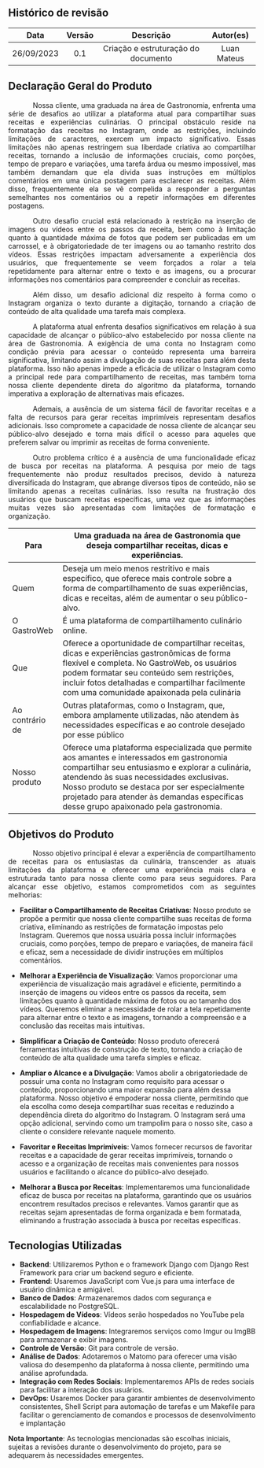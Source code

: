 ## Histórico de revisão

|    Data    | Versão |              Descrição              |  Autor(es)  |
| :--------: | :----: | :---------------------------------: | :---------: |
| 26/09/2023 |  0.1   | Criação e estruturação do documento | Luan Mateus |

## Declaração Geral do Produto

<p style="text-indent: 50px;text-align: justify;">Nossa cliente, uma graduada na área de Gastronomia, enfrenta uma série de desafios ao utilizar a plataforma atual para compartilhar suas receitas e experiências culinárias. O principal obstáculo reside na formatação das receitas no Instagram, onde as restrições, incluindo limitações de caracteres, exercem um impacto significativo. Essas limitações não apenas restringem sua liberdade criativa ao compartilhar receitas, tornando a inclusão de informações cruciais, como porções, tempo de preparo e variações, uma tarefa árdua ou mesmo impossível, mas também demandam que ela divida suas instruções em múltiplos comentários em uma única postagem para esclarecer as receitas. Além disso, frequentemente ela se vê compelida a responder a perguntas semelhantes nos comentários ou a repetir informações em diferentes postagens.
</p>
<p style="text-indent: 50px;text-align: justify;">Outro desafio crucial está relacionado à restrição na inserção de imagens ou vídeos entre os passos da receita, bem como à limitação quanto à quantidade máxima de fotos que podem ser publicadas em um carrossel, e à obrigatoriedade de ter imagens ou ao tamanho restrito dos vídeos. Essas restrições impactam adversamente a experiência dos usuários, que frequentemente se veem forçados a rolar a tela repetidamente para alternar entre o texto e as imagens, ou a procurar informações nos comentários para compreender e concluir as receitas.
</p>
<p style="text-indent: 50px;text-align: justify;">Além disso, um desafio adicional diz respeito à forma como o Instagram organiza o texto durante a digitação, tornando a criação de conteúdo de alta qualidade uma tarefa mais complexa.
</p>
<p style="text-indent: 50px;text-align: justify;">A plataforma atual enfrenta desafios significativos em relação à sua capacidade de alcançar o público-alvo estabelecido por nossa cliente na área de Gastronomia. A exigência de uma conta no Instagram como condição prévia para acessar o conteúdo representa uma barreira significativa, limitando assim a divulgação de suas receitas para além desta plataforma. Isso não apenas impede a eficácia de utilizar o Instagram como a principal rede para compartilhamento de receitas, mas também torna nossa cliente dependente direta do algoritmo da plataforma, tornando imperativa a exploração de alternativas mais eficazes.
</p>
<p style="text-indent: 50px;text-align: justify;">Ademais, a ausência de um sistema fácil de favoritar receitas e a falta de recursos para gerar receitas imprimíveis representam desafios adicionais. Isso compromete a capacidade de nossa cliente de alcançar seu público-alvo desejado e torna mais difícil o acesso para aqueles que preferem salvar ou imprimir as receitas de forma conveniente.
</p>
<p style="text-indent: 50px;text-align: justify;">Outro problema crítico é a ausência de uma funcionalidade eficaz de busca por receitas na plataforma. A pesquisa por meio de tags frequentemente não produz resultados precisos, devido à natureza diversificada do Instagram, que abrange diversos tipos de conteúdo, não se limitando apenas a receitas culinárias. Isso resulta na frustração dos usuários que buscam receitas específicas, uma vez que as informações muitas vezes são apresentadas com limitações de formatação e organização.
</p>

| Para            | Uma graduada na área de Gastronomia que deseja compartilhar receitas, dicas e experiências.                                                                                                                                                                                                                                      |
| --------------- | -------------------------------------------------------------------------------------------------------------------------------------------------------------------------------------------------------------------------------------------------------------------------------------------------------------------------------- |
| Quem            | Deseja um meio menos restritivo e mais específico, que oferece mais controle sobre a forma de compartilhamento de suas experiências, dicas e receitas, além de aumentar o seu público-alvo.                                                                                                                                      |
| O GastroWeb     | É uma plataforma de compartilhamento culinário online.                                                                                                                                                                                                                                                                           |
| Que             | Oferece a oportunidade de compartilhar receitas, dicas e experiências gastronômicas de forma flexível e completa. No GastroWeb, os usuários podem formatar seu conteúdo sem restrições, incluir fotos detalhadas e compartilhar facilmente com uma comunidade apaixonada pela culinária                                          |
| Ao contrário de | Outras plataformas, como o Instagram, que, embora amplamente utilizadas, não atendem às necessidades específicas e ao controle desejado por esse público                                                                                                                                                                         |
| Nosso produto   | Oferece uma plataforma especializada que permite aos amantes e interessados em gastronomia compartilhar seu entusiasmo e explorar a culinária, atendendo às suas necessidades exclusivas. Nosso produto se destaca por ser especialmente projetado para atender às demandas específicas desse grupo apaixonado pela gastronomia. |

## Objetivos do Produto

<p style="text-indent: 50px;text-align: justify;">Nosso objetivo principal é elevar a experiência de compartilhamento de receitas para os entusiastas da culinária, transcender as atuais limitações da plataforma e oferecer uma experiência mais clara e estruturada tanto para nossa cliente como para seus seguidores. Para alcançar esse objetivo, estamos comprometidos com as seguintes melhorias:
</p>


- **Facilitar o Compartilhamento de Receitas Criativas**: Nosso produto se propõe a permitir que nossa cliente compartilhe suas receitas de forma criativa, eliminando as restrições de formatação impostas pelo Instagram. Queremos que nossa usuária possa incluir informações cruciais, como porções, tempo de preparo e variações, de maneira fácil e eficaz, sem a necessidade de dividir instruções em múltiplos comentários.

- **Melhorar a Experiência de Visualização**: Vamos proporcionar uma experiência de visualização mais agradável e eficiente, permitindo a inserção de imagens ou vídeos entre os passos da receita, sem limitações quanto à quantidade máxima de fotos ou ao tamanho dos vídeos. Queremos eliminar a necessidade de rolar a tela repetidamente para alternar entre o texto e as imagens, tornando a compreensão e a conclusão das receitas mais intuitivas.

- **Simplificar a Criação de Conteúdo**: Nosso produto oferecerá ferramentas intuitivas de construção de texto, tornando a criação de conteúdo de alta qualidade uma tarefa simples e eficaz.

- **Ampliar o Alcance e a Divulgação**: Vamos abolir a obrigatoriedade de possuir uma conta no Instagram como requisito para acessar o conteúdo, proporcionando uma maior expansão para além dessa plataforma. Nosso objetivo é empoderar nossa cliente, permitindo que ela escolha como deseja compartilhar suas receitas e reduzindo a dependência direta do algoritmo do Instagram. O Instagram será uma opção adicional, servindo como um trampolim para o nosso site, caso a cliente o considere relevante naquele momento.

- **Favoritar e Receitas Imprimíveis**: Vamos fornecer recursos de favoritar receitas e a capacidade de gerar receitas imprimíveis, tornando o acesso e a organização de receitas mais convenientes para nossos usuários e facilitando o alcance do público-alvo desejado.

- **Melhorar a Busca por Receitas**: Implementaremos uma funcionalidade eficaz de busca por receitas na plataforma, garantindo que os usuários encontrem resultados precisos e relevantes. Vamos garantir que as receitas sejam apresentadas de forma organizada e bem formatada, eliminando a frustração associada à busca por receitas específicas.

## Tecnologias Utilizadas

- **Backend**: Utilizaremos Python e o framework Django com Django Rest Framework para criar um backend seguro e eficiente.
- **Frontend**: Usaremos JavaScript com Vue.js para uma interface de usuário dinâmica e amigável.
- **Banco de Dados**: Armazenaremos dados com segurança e escalabilidade no PostgreSQL.
- **Hospedagem de Vídeos**: Vídeos serão hospedados no YouTube pela confiabilidade e alcance.
- **Hospedagem de Imagens**: Integraremos serviços como Imgur ou ImgBB para armazenar e exibir imagens.
- **Controle de Versão**: Git para controle de versão.
- **Análise de Dados**: Adotaremos o Matomo para oferecer uma visão valiosa do desempenho da plataforma à nossa cliente, permitindo uma análise aprofundada.
- **Integração com Redes Sociais**: Implementaremos APIs de redes sociais para facilitar a interação dos usuários.
- **DevOps**: Usaremos Docker para garantir ambientes de desenvolvimento consistentes, Shell Script para automação de tarefas e um Makefile para facilitar o gerenciamento de comandos e processos de desenvolvimento e implantação

**Nota Importante**: As tecnologias mencionadas são escolhas iniciais, sujeitas a revisões durante o desenvolvimento do projeto, para se adequarem às necessidades emergentes.